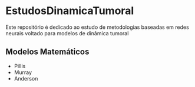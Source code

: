 # EstudosDinamicaTumoral
Este repositório é dedicado ao estudo de metodologias baseadas em redes neurais voltado para modelos de dinâmica tumoral

## Modelos Matemáticos
- Pillis
- Murray
- Anderson
